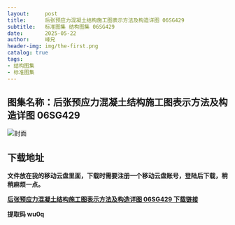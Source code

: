```yaml
---
layout:     post
title:      后张预应力混凝土结构施工图表示方法及构造详图 06SG429
subtitle:   标准图集 结构图集 06SG429
date:       2025-05-22
author:     峰兄
header-img: img/the-first.png
catalog: true
tags:
- 结构图集
- 标准图集
---
```

## 图集名称：后张预应力混凝土结构施工图表示方法及构造详图 06SG429
![封面](https://pic1.imgdb.cn/item/682e742258cb8da5c8038313.jpg)

## 下载地址 ##
**文件放在我的移动云盘里面，下载时需要注册一个移动云盘账号，登陆后下载，稍稍麻烦一点。**  
  
[**后张预应力混凝土结构施工图表示方法及构造详图 06SG429 下载链接**](https://caiyun.139.com/w/i/2nc6q8zRgSYw5)

**提取码 wu0q**


